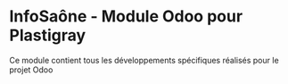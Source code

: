 InfoSaône - Module Odoo pour Plastigray
===================

Ce module contient tous les développements spécifiques réalisés pour le projet Odoo



